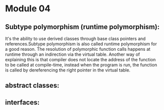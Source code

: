 # Module 04

##  Subtype polymorphism (runtime polymorphism):

It's the ability to use derived classes through base class pointers and references.Subtype polymorphism is also called runtime polymorphism for a good reason. The resolution of polymorphic function calls happens at runtime through an indirection via the virtual table. Another way of explaining this is that compiler does not locate the address of the function to be called at compile-time, instead when the program is run, the function is called by dereferencing the right pointer in the virtual table.
##  abstract classes:

##  interfaces:

